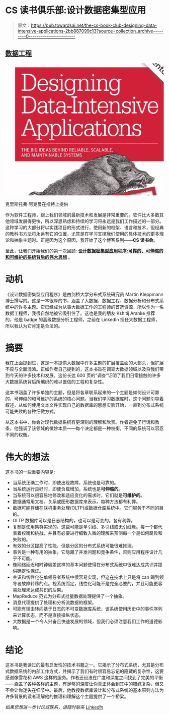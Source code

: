 # CS 读书俱乐部:设计数据密集型应用

> 原文：<https://pub.towardsai.net/the-cs-book-club-designing-data-intensive-applications-2bb887099c13?source=collection_archive---------0----------------------->

## [数据工程](https://towardsai.net/p/category/data-engineering)

![](img/67430b94fdda373ad6e7aadfd2b0e77f.png)

克里斯托弗·阿克曼在推特上提供

作为软件工程师，跟上我们领域的最新技术和发展是非常重要的。软件比大多数其他领域发展得更快，所以深思熟虑和持续的学习将永远是我们工作描述的一部分。这种学习的大部分将以实践项目的形式进行，使用新的框架、语言和技术，但经典的教科书方法将永远有它的位置，尤其是在学习支撑我们使用的具体技术的更多理论和抽象主题时。正是因为这个原因，我开始了这个博客系列——**CS 读书会**。

至此，让我们开始我们的第一次回顾: [**设计数据密集型应用程序:可靠的、可伸缩的和可维护的系统背后的伟大思想**](https://www.amazon.com/Designing-Data-Intensive-Applications-Reliable-Maintainable/dp/1449373321) 。

# 动机

《设计数据密集型应用程序》是由剑桥大学分布式系统研究员 Martin Kleppmann 博士撰写的。这是一本很厚的书，涵盖了大数据、数据工程、数据分析和分布式系统中的许多主题。它已经成为从事大数据工作的工程师的首选资源，所以作为一名数据工程师，我很自然地被它吸引住了。这也是我的朋友 Kshitij Aranke 推荐的，他是 badge 的高级数据分析工程师，之前在 LinkedIn 担任大数据工程师，所以我认为它肯定是合法的。

# 摘要

我在上面提到过，这是一本提供大数据中许多主题的扩展覆盖面的大部头，但扩展不应与全面混淆。正如作者自己提到的，这本书旨在调查大数据领域以及将我们带到今天的许多技术和发展。这份长达 600 页的“调查”证明了我们日常接触的许多大数据系统背后所编织的难以置信的工程和复杂性。

这本书涵盖了许多单独的主题，但是将各章联系起来的一个主题是如何设计可靠的、可伸缩的和可维护的系统的核心问题。当我们学习数据库时，这个问题引导着叙述，从如何使用文本文件实现自己的数据库的思想实验开始，一直到分布式系统可能失败的各种细微方式。

从这本书中，你会对现代数据系统有更深刻的理解和欣赏。作者避免了行话和教条，他强调了该领域的微妙本质——每个决定都是一种权衡，不同的系统可以容忍不同的权衡。

# 伟大的想法

这本书的一些重要内容是:

*   当系统正确工作时，即使出现故障，系统也是可靠的。
*   当系统运行良好时，即使负载增加，系统也是**可伸缩的**。
*   当系统可以很容易地修改和适应变化的需求时，它们就是**可维护的**。
*   数据通常用文档、关系或图形数据库来表示。每种方法都有利弊。
*   数据可能存储在联机事务处理(OLTP)或数据仓库系统中。它们服务于不同的目的。
*   OLTP 数据库可以是日志结构的，也可以是可变的。各有利弊。
*   复制是使用集群实现的。这些可能是单引线、多引线或无引线簇。每一个都代表着权衡和挑战，并且有必要进行细致入微的理解来预测每一个是如何腐败和失败的。
*   有效的分区提高了性能，但是分区的分布式系统可能很难推理。
*   事务是一种有用的抽象，它隐藏了并发问题和竞争条件，否则应用程序设计几乎不可能。
*   像网络延迟和时钟偏差这样的基本问题使得在分布式系统中很难达成共识并提供确定性保证。
*   共识和线性化在单领导者系统中很容易实现，但这在技术上只是将 can 踢到领导者故障转移的点。视系统而定，线性化可能不是完全必要的，并且可能更容易处理未达成共识的后果。
*   MapReduce 范式为分布式批量数据处理提供了一个抽象。
*   消息代理提供了处理和分析流数据的框架。
*   可能有理由转向基于日志的不可变数据库系统，该系统使用历史中的事件序列来计算状态，而不是直接操纵状态。
*   大数据是一个令人兴奋且快速发展的领域，但我们必须注意我们工作的道德影响。

# 结论

这本书是我读过的最有启发性的技术书籍之一。它揭示了分布式系统，尤其是分布式数据系统的内部工作方式，并揭示了我们有时很容易忘记的隐藏的复杂性，这要感谢像雪花和 AWS 这样的服务。作者还设法在广度和深度之间找到了完美的平衡——涵盖了各种各样的主题，有足够的深度让你真正体会到其中的错综复杂，但又不会让你迷失在细节中。最后，他教授数据库设计和分布式系统的基本原则方法为许多背景的读者理解他的推理和理解这个主题提供了一个桥梁。

*如果您想进一步讨论或联系，请随时联系* [*LinkedIn*](https://www.linkedin.com/in/jagveersingh/)
